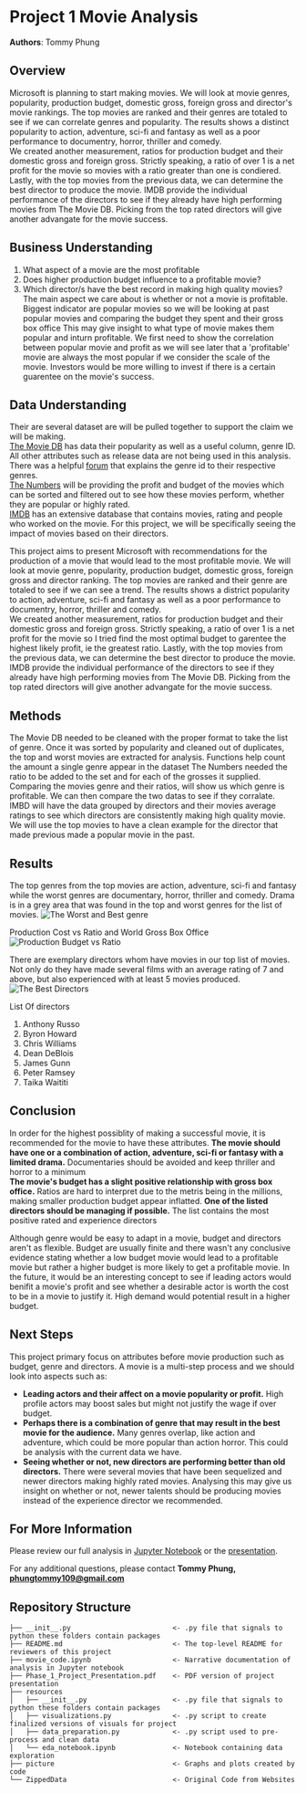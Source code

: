 # Project 1 Movie Analysis

**Authors**: Tommy Phung

## **Overview**
Microsoft is planning to start making movies. We will look at movie genres, popularity, production budget, domestic gross, foreign gross and director's movie rankings. 
The top movies are ranked and their genres are totaled to see if we can correlate genres and popularity. The results shows a distinct popularity to action, adventure, sci-fi and fantasy 
as well as a poor performance to documentry, horror, thriller and comedy.  <br>
We created another measurement, ratios for production budget and their domestic gross and foreign gross. Strictly speaking, a ratio of over 1 is a net profit for the movie so movies with a ratio greater than one is condiered. Lastly, with the top movies from the previous data, we can determine the best director to produce the movie. IMDB provide the individual performance of the directors to see if they already have high performing movies from The Movie DB. Picking from the top rated directors will give another advangate for the movie success. 

## **Business Understanding**
1. What aspect of a movie are the most profitable
2. Does higher production budget influence to a profitable movie?
3. Which director/s have the best record in making high quality movies? <br>
The main aspect we care about is whether or not a movie is profitable. 
Biggest indicator are popular movies so we will be looking at past popular movies and comparing the budget they spent and their gross box office
This may give insight to what type of movie makes them popular and inturn profitable. We first need to show the correlation between popular movie and profit as we will see later that a 'profitable' movie are always the most popular if we consider the scale of the movie. Investors would be more willing to invest if there is a certain guarentee on the movie's success. 

## **Data Understanding**
Their are several dataset are will be pulled together to support the claim we will be making.  <br>
[The Movie DB](https://www.themoviedb.org/) has data their popularity as well as a useful column, genre ID. All other attributes such as release data are not being used in this analysis. There was a helpful [forum](https://www.themoviedb.org/talk/5daf6eb0ae36680011d7e6ee) that explains the genre id to their respective genres. <br>
[The Numbers](https://www.themoviedb.org/talk/5daf6eb0ae36680011d7e6ee) will be providing the profit and budget of the movies which can be sorted and filtered out to see how these movies perform, whether they are popular or highly rated. <br>
[IMDB](https://www.imdb.com/) has an extensive database that contains movies, rating and people who worked on the movie. For this project, we will be specifically seeing the impact of movies based on their directors. <br>

This project aims to present Microsoft with recommendations for the production of a movie that would lead to the most profitable movie.
We will look at movie genre, popularity, production budget, domestic gross, foreign gross and director ranking. 
The top movies are ranked and their genre are totaled to see if we can see a trend. The results shows a district popularity to action, adventure, sci-fi and fantasy 
as well as a poor performance to documentry, horror, thriller and comedy.  <br>
We created another measurement, ratios for production budget and their domestic gross and foreign gross. Strictly speaking, a ratio of over 1 is a net profit for the movie so I tried find the most optimal budget to garentee the highest likely profit, ie the greatest ratio. Lastly, with the top movies from the previous data, we can determine the best director to produce the movie. IMDB provide the individual performance of the directors to see if they already have high performing movies from The Movie DB. Picking from the top rated directors will give another advangate for the movie success. 
## Methods
The Movie DB needed to be cleaned with the proper format to take the list of genre. Once it was sorted by popularity and cleaned out of duplicates, the top and worst movies are extracted for analysis. Functions help count the amount a single genre appear in the dataset
The Numbers needed the ratio to be added to the set and for each of the grosses it supplied. Comparing the movies genre and their ratios, will show us which genre is profitable. We can then compare the two datas to see if they corralate. 
IMBD will have the data grouped by directors and their movies average ratings to see which directors are consistently making high quality movie. We will use the top movies to have a clean example for the director that made previous made a popular movie in the past. 

## Results
The top genres from the top movies are action, adventure, sci-fi and fantasy while the worst genres are documentary, horror, thriller and comedy. Drama is in a grey area that was found in the top and worst genres for the list of movies. 
![The Worst and Best genre](https://github.com/Tommyphung1/Project1/blob/21d2a3cde350bf1c2cea1f7d3c798be8e6582f6f/pictures/Best%20and%20Worst%20Genre.PNG)

Production Cost vs Ratio and World Gross Box Office <br>
![Production Budget vs Ratio](https://github.com/Tommyphung1/Project1/blob/3644aa944da0cf86e0d198592b0abb07e5167d91/pictures/Budget%20Ratio%20and%20World%20Gorss.JPG)

There are exemplary directors whom have movies in our top list of movies. Not only do they have made several films with an average rating of 7 and above, but also experienced with at least 5 movies produced. 
![The Best Directors](https://github.com/Tommyphung1/Project1/blob/21d2a3cde350bf1c2cea1f7d3c798be8e6582f6f/pictures/Top%20Ten%20Directors%20and%20Their%20movies.PNG)

List Of directors
1. Anthony Russo
2. Byron Howard
3. Chris Williams
4. Dean DeBlois
5. James Gunn 
6. Peter Ramsey
7. Taika Waititi

## Conclusion
In order for the highest possiblity of making a successful movie, it is recommended for the movie to have these attributes.
**The movie should have one or a combination of action, adventure, sci-fi or fantasy with a limited drama.** Documentaries should be avoided and keep thriller and horror to a minimum <br>
**The movie's budget has a slight positive relationship with gross box office.** Ratios are hard to interpret due to the metris being in the millions, making smaller production budget appear inflatted.
**One of the listed directors should be managing if possible.** The list contains the most positive rated and experience directors <br>

Although genre would be easy to adapt in a movie, budget and directors aren't as flexible. Budget are usually finite and there wasn't any conclusive evidence stating whether a low budget movie would lead to a profitable movie but rather a higher budget is more likely to get a profitable movie. 
In the future, it would be an interesting concept to see if leading actors would benifit a movie's profit and see whether a desirable actor is worth the cost to be in a movie to justify it. High demand would potential result in a higher budget. 


## Next Steps
This project primary focus on attributes before movie production such as budget, genre and directors. A movie is a multi-step process and we should look into aspects such as:
+ **Leading actors and their affect on a movie popularity or profit.** High profile actors may boost sales but might not justify the wage if over budget.
+ **Perhaps there is a combination of genre that may result in the best movie for the audience.** Many genres overlap, like action and adventure, which could be more popular than action horror. This could be analysis with the current data we have. 
+ **Seeing whether or not, new directors are performing better than old directors.** There were several movies that have been sequelized and newer directors making highly rated movies. Analysing this may give us insight on whether or not, newer talents should be producing movies instead of the experience director we recommended. 
## For More Information

Please review our full analysis in [Jupyter Notebook](./movie_code.ipynb) or the [presentation](./Phase_1_Project_Presentation.pdf).

For any additional questions, please contact **Tommy Phung, phungtommy109@gmail.com**

## Repository Structure

```
├── __init__.py                         <- .py file that signals to python these folders contain packages
├── README.md                           <- The top-level README for reviewers of this project
├── movie_code.ipynb                    <- Narrative documentation of analysis in Jupyter notebook
├── Phase_1_Project_Presentation.pdf    <- PDF version of project presentation
├── resources
│   ├── __init__.py                     <- .py file that signals to python these folders contain packages
│   ├── visualizations.py               <- .py script to create finalized versions of visuals for project
│   ├── data_preparation.py             <- .py script used to pre-process and clean data
│   └── eda_notebook.ipynb              <- Notebook containing data exploration
├── picture                             <- Graphs and plots created by code
└── ZippedData                          <- Original Code from Websites
```
